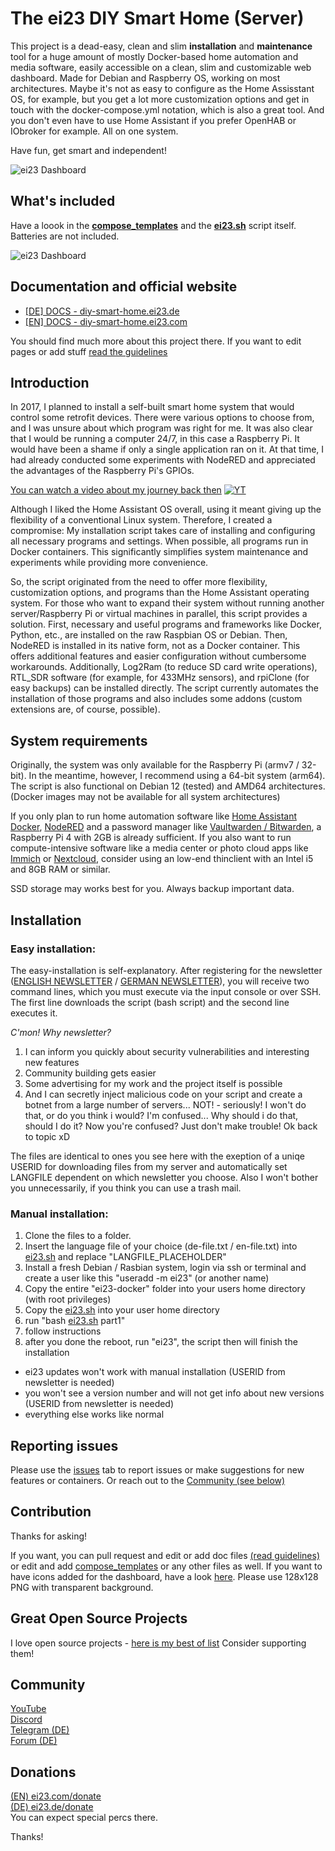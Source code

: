 # The ei23 DIY Smart Home (Server)
This project is a dead-easy, clean and slim **installation** and **maintenance** tool for a huge amount of mostly Docker-based home automation and media software, easily accessible on a clean, slim and customizable web dashboard.
Made for Debian and Raspberry OS, working on most architectures.
Maybe it's not as easy to configure as the Home Assisstant OS, for example, but you get a lot more customization options and get in touch with the docker-compose.yml notation, which is also a great tool.
And you don't even have to use Home Assistant if you prefer OpenHAB or IObroker for example. All on one system.

Have fun, get smart and independent!

![ei23 Dashboard](https://ei23.de/bilder/ei23-terminal.gif)

## What's included
Have a loook in the **[compose_templates](ei23-docker/compose_templates)** and the **[ei23.sh](ei23.sh)** script itself.
Batteries are not included.

![ei23 Dashboard](https://ei23.de/bilder/ei23-dashboard.jpg)

## Documentation and official website
- [[DE] DOCS - diy-smart-home.ei23.de](https://diy-smart-home.ei23.de)
- [[EN] DOCS - diy-smart-home.ei23.com](https://diy-smart-home.ei23.com)

You should find much more about this project there. 
If you want to edit pages or add stuff [read the guidelines](DOCS/guidelines.md)

## Introduction
In 2017, I planned to install a self-built smart home system that would control some retrofit devices. There were various options to choose from, and I was unsure about which program was right for me. It was also clear that I would be running a computer 24/7, in this case a Raspberry Pi. It would have been a shame if only a single application ran on it. At that time, I had already conducted some experiments with NodeRED and appreciated the advantages of the Raspberry Pi's GPIOs.

[You can watch a video about my journey back then](https://www.youtube.com/watch?v=6FkINyLcLnU)
[![YT](https://ei23.de/bilder/YTthumbs/6FkINyLcLnU.webp)](https://www.youtube.com/watch?v=6FkINyLcLnU)

Although I liked the Home Assistant OS overall, using it meant giving up the flexibility of a conventional Linux system. Therefore, I created a compromise: My installation script takes care of installing and configuring all necessary programs and settings. When possible, all programs run in Docker containers. This significantly simplifies system maintenance and experiments while providing more convenience.

So, the script originated from the need to offer more flexibility, customization options, and programs than the Home Assistant operating system. For those who want to expand their system without running another server/Raspberry Pi or virtual machines in parallel, this script provides a solution. First, necessary and useful programs and frameworks like Docker, Python, etc., are installed on the raw Raspbian OS or Debian. Then, NodeRED is installed in its native form, not as a Docker container. This offers additional features and easier configuration without cumbersome workarounds. Additionally, Log2Ram (to reduce SD card write operations), RTL_SDR software (for example, for 433MHz sensors), and rpiClone (for easy backups) can be installed directly. The script currently automates the installation of those programs and also includes some addons (custom extensions are, of course, possible).

## System requirements
Originally, the system was only available for the Raspberry Pi (armv7 / 32-bit). In the meantime, however, I recommend using a 64-bit system (arm64). The script is also functional on Debian 12 (tested) and AMD64 architectures.
(Docker images may not be available for all system architectures)

If you only plan to run home automation software like [Home Assistant Docker](https://github.com/home-assistant/docker), [NodeRED](https://github.com/node-red/node-red) and a password manager like [Vaultwarden / Bitwarden](https://github.com/dani-garcia/vaultwarden), a Raspberry Pi 4 with 2GB is already sufficient.
If you also want to run compute-intensive software like a media center or photo cloud apps like [Immich](https://immich.app/) or [Nextcloud](https://nextcloud.com/), consider using an low-end thinclient with an Intel i5 and 8GB RAM or similar.

SSD storage may works best for you.
Always backup important data.

## Installation

### Easy installation:
The easy-installation is self-explanatory. 
After registering for the newsletter ([ENGLISH NEWSLETTER](https://ei23.com/newsletter) / [GERMAN NEWSLETTER](https://ei23.de/newsletter)), you will receive two command lines, which you must execute via the input console or over SSH. 
The first line downloads the script (bash script) and the second line executes it.

*C'mon! Why newsletter?*
1. I can inform you quickly about security vulnerabilities and interesting new features
2. Community building gets easier
3. Some advertising for my work and the project itself is possible
4. And I can secretly inject malicious code on your script and create a botnet from a large number of servers... NOT! - seriously! I won't do that, or do you think i would? I'm confused... Why should i do that, should I do it? Now you're confused? Just don't make trouble! Ok back to topic xD

The files are identical to ones you see here with the exeption of a uniqe USERID for downloading files from my server and automatically set LANGFILE dependent on which newsletter you choose.
Also I won't bother you unnecessarily, if you think you can use a trash mail.

### Manual installation:
1. Clone the files to a folder.
2. Insert the language file of your choice (de-file.txt / en-file.txt) into [ei23.sh](ei23.sh) and replace "LANGFILE_PLACEHOLDER"
3. Install a fresh Debian / Rasbian system, login via ssh or terminal and create a user like this "useradd -m ei23" (or another name)
4. Copy the entire "ei23-docker" folder into your users home directory (with root privileges)
5. Copy the [ei23.sh](ei23.sh) into your user home directory
6. run "bash [ei23.sh](ei23.sh) part1"
7. follow instructions
8. after you done the reboot, run "ei23", the script then will finish the installation


- ei23 updates won't work with manual installation (USERID from newsletter is needed)
- you won't see a version number and will not get info about new versions (USERID from newsletter is needed)
- everything else works like normal

## Reporting issues
Please use the [issues](https://github.com/ei23com/diy-smart-home/issues) tab to report issues or make suggestions for new features or containers.
Or reach out to the [Community (see below)](#community)

## Contribution
Thanks for asking!

If you want, you can pull request and edit or add doc files [(read guidelines)](DOCS/guidelines.md) or edit and add [compose_templates](ei23-docker/compose_templates)
or any other files as well.
If you want to have icons added for the dashboard, have a look [here](ei23-docker/volumes/ei23/web/img). Please use 128x128 PNG with transparent background.

## Great Open Source Projects
I love open source projects - [here is my best of list](https://ei23.com/opensource/)
Consider supporting them!

## Community
[YouTube](https://youtube.com/ei23-de)<br>
[Discord](https://discord.gg/pS9cZTBUfs)<br>
[Telegram (DE)](https://t.me/ei23de)<br>
[Forum (DE)](https://forum.ei23.de/)<br>


## Donations
[(EN) ei23.com/donate](https://ei23.com/donate/)<br>
[(DE) ei23.de/donate](https://ei23.de/donate/)<br>
You can expect special percs there.


Thanks!